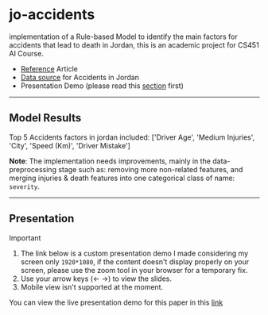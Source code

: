 # jo-accidents
implementation of a Rule-based Model to identify the main factors for accidents that lead to death in Jordan, this is an academic project for CS451 AI Course.


- [Reference](https://www.researchgate.net/publication/356610174_Machine_Learning_Approaches_to_Traffic_Accident_Analysis_and_Hotspot_Prediction) Article
- [Data source](https://data.mendeley.com/datasets/r6db558376/1) for Accidents in Jordan
- Presentation Demo (please read this [section](#presentation) first)

---

## Model Results

Top 5 Accidents factors in jordan included: ['Driver Age', 'Medium Injuries', 'City', 'Speed (Km)', 'Driver Mistake']

**Note**: The implementation needs improvements, mainly in the data-preprocessing stage such as: removing more non-related features, and merging injuries & death features into one categorical class of name: `severity`.


---
## Presentation

> [!IMPORTANT]
> 1. The link below is a custom presentation demo I made considering my screen only `1920*1080`, if the content doesn't display properly on your screen, please use the zoom tool in your browser for a temporary fix.
> 2. Use your arrow keys (<- ->) to view the slides.
> 3. Mobile view isn't supported at the moment.


You can view the live presentation demo for this paper in this [link](https://presentation-demo.gju.app/)
